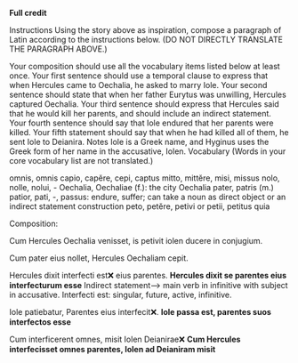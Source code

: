 **Full credit**


Instructions
Using the story above as inspiration, compose a paragraph of Latin according to the instructions below. (DO NOT DIRECTLY TRANSLATE THE PARAGRAPH ABOVE.)

Your composition should use all the vocabulary items listed below at least once.
Your first sentence should use a temporal clause to express that when Hercules came to Oechalia, he asked to marry Iole.
Your second sentence should state that when her father Eurytus was unwilling, Hercules captured Oechalia.
Your third sentence should express that Hercules said that he would kill her parents, and should include an indirect statement.
Your fourth sentence should say that Iole endured that her parents were killed.
Your fifth statement should say that when he had killed all of them, he sent Iole to Deianira.
Notes
Iole is a Greek name, and Hyginus uses the Greek form of her name in the accusative, Iolen.
Vocabulary
(Words in your core vocabulary list are not translated.)

omnis, omnis
capio, capĕre, cepi, captus
mitto, mittĕre, misi, missus
nolo, nolle, nolui, -
Oechalia, Oechaliae (f.): the city Oechalia
pater, patris (m.)
patior, pati, -, passus: endure, suffer; can take a noun as direct object or an indirect statement construction
peto, petĕre, petivi or petii, petitus
quia

Composition:

Cum Hercules Oechalia venisset, is petivit iolen ducere in conjugium.

Cum pater eius nollet, Hercules Oechaliam cepit.

Hercules dixit interfecti est❌ eius parentes. **Hercules dixit se parentes eius interfecturum esse** Indirect statement--> main verb in infinitive with subject in accusative. Interfecti est: singular, future, active, infinitive. 

Iole patiebatur, Parentes eius interfecit❌. **Iole passa est, parentes suos interfectos esse**

Cum interficerent omnes, misit Iolen Deianirae❌ **Cum Hercules interfecisset omnes parentes, Iolen ad Deianiram misit**

